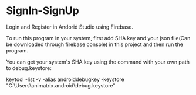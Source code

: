 # SignIn-SignUp
Login and Register in Andorid Studio using Firebase.

To run this program in your system, first add SHA key and your json file(Can be downloaded through firebase console) in this project and then run the program.

You can get your system's SHA key using the command with your own path to debug.keystore:

keytool -list -v -alias androiddebugkey -keystore "C:\Users\animatrix\.android\debug.keystore"
